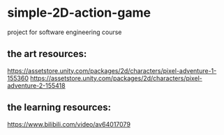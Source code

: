 # simple-2D-action-game
project for software engineering course


## the art resources:


https://assetstore.unity.com/packages/2d/characters/pixel-adventure-1-155360
https://assetstore.unity.com/packages/2d/characters/pixel-adventure-2-155418

## the learning resources:

https://www.bilibili.com/video/av64017079

